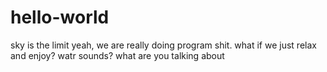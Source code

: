 # hello-world
sky is the limit 
yeah, we are really doing program shit.
what if we just relax and enjoy?
watr sounds? what are you talking about
